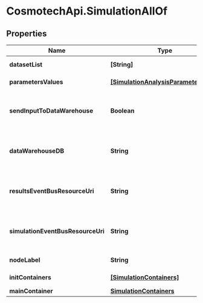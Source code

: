 # CosmotechApi.SimulationAllOf

## Properties

Name | Type | Description | Notes
------------ | ------------- | ------------- | -------------
**datasetList** | **[String]** | the list of Dataset Id associated to this Analysis | [optional] [readonly] 
**parametersValues** | [**[SimulationAnalysisParameterValue]**](SimulationAnalysisParameterValue.md) | the list of Simulator Analysis parameters values | [optional] [readonly] 
**sendInputToDataWarehouse** | **Boolean** | whether or not the Dataset values and the input parameters values are send to the DataWarehouse prior to Simulation Run | [optional] [readonly] 
**dataWarehouseDB** | **String** | the DataWarehouse database name to send data if sendInputToDataWarehouse is set | [optional] 
**resultsEventBusResourceUri** | **String** | the event bus which receive Workspace Simulation results messages. Message won&#39;t be send if this is not set | [optional] 
**simulationEventBusResourceUri** | **String** | the event bus which receive Workspace Simulation events messages. Message won&#39;t be send if this is not set | [optional] 
**nodeLabel** | **String** | the node label request | [optional] [readonly] 
**initContainers** | [**[SimulationContainers]**](SimulationContainers.md) | the list of init containers | [optional] [readonly] 
**mainContainer** | [**SimulationContainers**](SimulationContainers.md) |  | [optional] 


